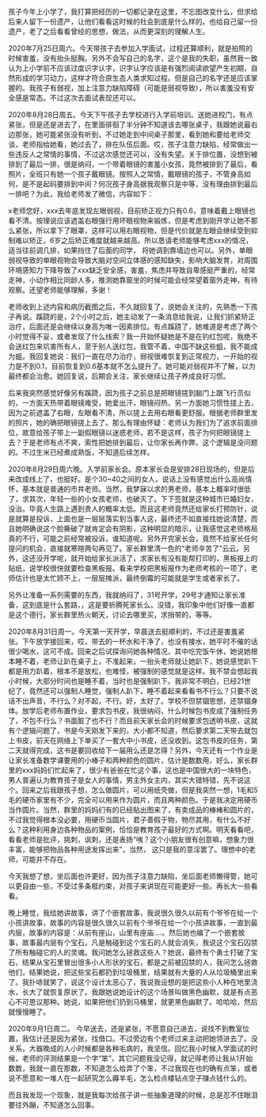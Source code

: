 孩子今年上小学了，我打算把经历的一切都记录在这里，不忘图改变什么，但求给后来人留下一份遗产，让他们看看这时候的社会到底是什么样的。也给自己留一份遗产，老了之后看看曾经的思想，做法，从而更深刻的理解人生。

2020年7月25日周六。今天带孩子去参加入学面试，过程还算顺利，就是拍照的时候害羞，没有抬头挺胸。另外不会写自己的名字，这个是我的失职，虽然我一致认为上小学前不应该过度识字认字，识字认字应该是有强烈阅读欲望产生初期，自然形成的学习动力，这样才符合原生态人类求知过程。但是自己的名字还是应该掌握的。我孩子有弱视，加上注意力缺陷障碍（可能是弱视导致），所以害羞没有安全感是常态。不过这次去面试表现还可以。

2020年8月28日周五。今天下午孩子去学校进行入学前培训。送她进校门，有点紧张，但是还是进去了，在里面徘徊了半分钟不知道该去哪张桌子，我跟她说最右边那张，她可能紧张没有听到，不过她走到中间桌子那里，看到她和要给老师交谈，老师指给她看，她过去了，排在队伍后面。哎，孩子注意力缺陷，经常做出一些违反人之常情的事情，不过这次感觉还可以，没有失望。关于排位置，没想到被排到了最后一排，很是纳闷，一个带着眼镜的害羞小女孩，竟然被排到了最后，看照片，全班只有她一个孩子戴眼镜。按照人之常情，戴眼镜的孩子，不管身高如何，是不是起码要排到中间？何况孩子身高据我观察只是中等，没有理由排到最后一排吧？为此，我给老师发了微信，内容如下：

x老师您好，xxx去年底发现左眼弱视，目前矫正视力只有0.6，意味着戴上眼镜也看不清。按理说应该遮盖右眼强行用坏眼视物来锻炼，但是考虑到刚开学让她不那么紧张，所以拿下了眼罩，这样可以用右眼视物，但是代价就是左眼会继续受到抑制难以矫正，6岁之后矫正难度就越来越高。所以恳请老师能够考虑xxx的情况，适当往前调几排，如果挡住了后面的同学， 将她调到靠墙边也可以。另外，单眼弱视导致的单眼视物会导致大脑对空间立体感的感知缺失，影响大脑发育，对周围环境感知力下降导致了xxx缺乏安全感，害羞，焦虑并导致自卑感挺严重的，经常走神，小动作相比同龄人多，推测她靠窗坐的时候可能会经常望着窗外走神，有待观察。还望老师能够理解，多谢！

老师收到上述内容和病历截图之后，不久就回复了，说她会关注的，先熟悉一下孩子再说。蹊跷的是，2个小时之后，她主动发了一条消息给我说，让我们抓紧矫正治疗，后面还是会继续以身高为唯一因素排位。有点蹊跷了，她难道是考虑了两个小时觉得不妥，或者发现了什么线索？我一开始怀疑她是不是在钓红包呢，我绝不会送红包来坑害所有人，至于别人送红包，我管不着，中国不缺这些蛆，我不能成为蛆。我回复她说：我们一直在尽力治疗，弱视很难恢复到正常视力，一开始的视力是不到0.1，目前恢复到0.6基本就不怎么提升了。她可能对弱视并不了解，以为最终都会治愈。她回复说，后期会关注，家长继续让孩子养成良好习惯。

后来我突然感觉好像另有蹊跷，因为孩子之前总是把眼镜搓到脑门上跟飞行员似的，一方面天热带着眼镜难受，她爱出汗，眼镜闷热，另一方面她习惯性搓上去，因为之前遮盖了右眼，左眼看不清，所以搓上去用右眼看更舒服。根据老师群里发的照片，她的确把眼镜搓上去了。那么有理由怀疑：老师认为我们为了追求前面排位，故意给孩子带上一副假眼镜以迷惑老师，若不是这样，孩子为何把眼镜搓上去？于是老师有点不爽，索性把她排到最后，让你家长再作弊。这个逻辑是没问题的。不过生米已经煮成熟饭，不知道后续怎样。


2020年8月29日周六晚。入学前家长会。原本家长会是安排28日现场的，但是后来改成线上了，也挺好。是个30~40之间的女人，说话上没有感觉出什么高尚情怀，基本就是普通的市井老师。当然，我梦寐以求的男老师，基本上概率时很低了，求其次，年轻一些的小女孩老师，也破灭了。下下签就是这种城市已婚妇女，没治。毕竟人生路上遇到贵人的概率太低。而且这老师竟然还给家长打预防针，说是就算是投诉，上面也是一层层落实到当事人这，最终还不如直接找她说清楚，而且她明确说这个脸撕破了就肯定会有阴影，这种明显的暗示，让我感觉这老师格局真的不行，可能之前经常被投诉，谁知道呢。另外开完家长会，竟然不给家长任何提问的机会，直接就寒暄两句再见了。家长群里清一色的“老师辛苦了”云云。另外，这还没开学呢，就开始给家长派活了，求家长有没有能帮打印的，黑板报上的贴纸，说学校很快就要检查黑板报。看来学校把黑板报作为老师考核的一项了，老师估计也是太忙顾不上，一层层摊派，最终倒霉的可能就是学生或者家长了。

另外让准备一系列需要的东西，我就纳闷了，31号开学，29号才通知让家长准备，这到底是什么套路，，这是要折腾死家长么。没错，我印象中他们好像一直都是这个德行。家长群里热火朝天，讨论去哪里买，求捎带的，等等。

2020年8月31日周一。今天第一天开学，早晨送去挺顺利的，不过还是害羞紧张。下午放学接回来，哎，带去的一杯水和干净了，也没有接水，她平时不催的话很少喝水，这可不成。回来之后试探询问她各种情况，其中吃完饭午休，她说她根本睡不着，老师让趴在桌子上，不准起来，一抬头老师就让她趴下，她说感觉趴下都是用力趴着，根本不是放松，也难怪，被强制的感觉就是这样。我不禁会想起我小时候，大部分时间也是睡不着，当时也是强制趴下。我非常不明白，已经21世纪了，竟然还可以强制人睡觉，强制人趴下，睡不着起来看看书不行么？只要不说话不出声音，不行么？对不起，不行。好，太好了。学校不但禁锢思想，还禁锢身体。放学后老师布置作业，要求包书皮，我很纳闷，什么时候包书皮成了强制任务了，不包不行么？书面脏了也不行？而且前天家长会的时候要求包透明书皮，这就有个逻辑问题了，书是今天刚发下来的，大小都不知道，然后要求第二天带去就包上书皮，前天在网络上下单买了一套大中小书皮，还没收到。这包书皮的任务，第二天就得完成，这书是要回收给下一届用么还是怎得？另外，今天还有一个作业是让家长准备数学课要用的小棒子和两种颜色的圆片，估计是数数用，好么，家长群里的xxx妈妈们忙起来了，很少有爸爸在忙这个事，这也是中国很大的一块特色，男人普遍认为教育孩子是女人的事情，男主外女主内，其实大错特错，先不说这个。回来之后我跟孩子想，怎么做圆片，可以用纸壳做，但是我突然一想，1毛和5毛的硬币家里有不少，完全可以用来作为圆片，而且两种颜色。于是我决定用硬币当作圆片。当然，群里的妈妈们有的已经贴出图来了，有卖成品的棒棒和圆片的，不过我觉得根本没必要，用硬币当圆片，君子善假于物，物尽其用，有什么不好么？这种利用身边各种物品的案例，恰恰是教育孩子最好的方式啊。明天看看吧，看看老师是批评，挑刺，讽刺，还是表扬“咦？这个小朋友很有创意嘛，想象力很丰富，能够把物品各种用途发挥出来”，当然， 这只是我的意淫罢了。理想中的老师，可能并不存在。


今天我想了想，坐后面也许更好，因为孩子注意力缺陷，坐后面老师懒得管，她可以更自由一些，不受过多条框约束，对孩子来讲现在可能更好一些。再长大一些看看。

晚上睡觉，我给她讲故事，讲了个嵌套故事，我说很久很久以前有个爷爷在给一个小孩讲故事，故事的内容是很久很久以前有个爷爷在给一个小孩讲故事，一直到最内层，故事的内容是：从前有座山，山里有座庙....。然后她也编了一个嵌套故事，故事最内层有个宝石，凡是触碰到这个宝石的人就会消失，我说这个宝石囚禁了所有触碰它的人的灵魂。我问她怎么拯救这些人？她说，最终有个勇士打破了宝石，结果从宝石里冒出很多小人形状的宝石，都是之前被囚禁的人，我问怎么拯救他们，结果她说，把这些宝石都扔到垃圾桶里，结果就有大量的人从垃圾桶里出来了。我扑哧就笑了，说这个设计太恶心了，我说我设想的是把这些小人种在地里浇水，长大了就恢复原状了。我跟她说她设计的这个场景叫做黑色幽默，就是有点恶心不可思议那种。她说，如果把他们扔到马桶里，就更黑色幽默了。哈哈哈，然后就慢慢睡了。

2020年9月1日周二。 今早送去，还是紧张，不愿意自己进去，说找不到教室位置，我估计还是因为紧张，找借口。不过旁边有个老师过来主动把她领进去了。没关系，大器晚成的人小时候都是各种毛病的，我坚信。回忆我小时候入学面试的时候，老师的评测结果是一个字“笨”，其它问题我没记得，就记得老师让我从1开始数数，我就一直在那数，不知道怎么给弄了个笨，不过我现在也的确有点笨，或者说不愿意和一堆人在一起研究怎么薅羊毛，怎么检点楼钻点空子赚点钱什么的。

而且我发现一个现象，就是我每次给孩子讲一些抽象道理的时候，总是忍不住眼泪要往外蹦，不知道怎么回事。

